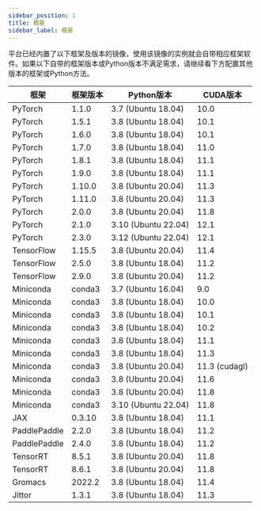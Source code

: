 ```yaml
---
sidebar_position: 1
title: 概要
sidebar_label: 概要
---
```

平台已经内置了以下框架及版本的镜像，使用该镜像的实例就会自带相应框架软件。如果以下自带的框架版本或Python版本不满足需求，请继续看下方配置其他版本的框架或Python方法。

| 框架       | 框架版本 | Python版本                | CUDA版本          |
|------------|----------|---------------------------|------------------|
| PyTorch    | 1.1.0    | 3.7 (Ubuntu 18.04)       | 10.0             |
| PyTorch    | 1.5.1    | 3.8 (Ubuntu 18.04)       | 10.1             |
| PyTorch    | 1.6.0    | 3.8 (Ubuntu 18.04)       | 10.1             |
| PyTorch    | 1.7.0    | 3.8 (Ubuntu 18.04)       | 11.0             |
| PyTorch    | 1.8.1    | 3.8 (Ubuntu 18.04)       | 11.1             |
| PyTorch    | 1.9.0    | 3.8 (Ubuntu 18.04)       | 11.1             |
| PyTorch    | 1.10.0   | 3.8 (Ubuntu 20.04)       | 11.3             |
| PyTorch    | 1.11.0   | 3.8 (Ubuntu 20.04)       | 11.3             |
| PyTorch    | 2.0.0    | 3.8 (Ubuntu 20.04)       | 11.8             |
| PyTorch    | 2.1.0    | 3.10 (Ubuntu 22.04)      | 12.1             |
| PyTorch    | 2.3.0    | 3.12 (Ubuntu 22.04)      | 12.1             |
| TensorFlow | 1.15.5   | 3.8 (Ubuntu 20.04)       | 11.4             |
| TensorFlow | 2.5.0    | 3.8 (Ubuntu 18.04)       | 11.2             |
| TensorFlow | 2.9.0    | 3.8 (Ubuntu 20.04)       | 11.2             |
| Miniconda  | conda3   | 3.7 (Ubuntu 16.04)       | 9.0              |
| Miniconda  | conda3   | 3.8 (Ubuntu 18.04)       | 10.0             |
| Miniconda  | conda3   | 3.8 (Ubuntu 18.04)       | 10.1             |
| Miniconda  | conda3   | 3.8 (Ubuntu 18.04)       | 10.2             |
| Miniconda  | conda3   | 3.8 (Ubuntu 18.04)       | 11.1             |
| Miniconda  | conda3   | 3.8 (Ubuntu 18.04)       | 11.3             |
| Miniconda  | conda3   | 3.8 (Ubuntu 20.04)       | 11.3 (cudagl)    |
| Miniconda  | conda3   | 3.8 (Ubuntu 20.04)       | 11.6             |
| Miniconda  | conda3   | 3.8 (Ubuntu 20.04)       | 11.8             |
| Miniconda  | conda3   | 3.10 (Ubuntu 22.04)      | 11.8             |
| JAX        | 0.3.10   | 3.8 (Ubuntu 18.04)       | 11.1             |
| PaddlePaddle | 2.2.0   | 3.8 (Ubuntu 18.04)       | 11.2             |
| PaddlePaddle | 2.4.0   | 3.8 (Ubuntu 18.04)       | 11.2             |
| TensorRT   | 8.5.1    | 3.8 (Ubuntu 20.04)       | 11.8             |
| TensorRT   | 8.6.1    | 3.8 (Ubuntu 20.04)       | 11.8             |
| Gromacs    | 2022.2   | 3.8 (Ubuntu 18.04)       | 11.4             |
| Jittor     | 1.3.1    | 3.8 (Ubuntu 18.04)       | 11.3             |